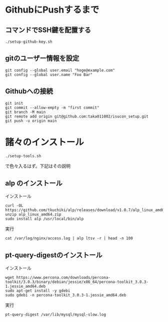 # GithubにPushするまで
## コマンドでSSH鍵を配置する
```
./setup-github-key.sh
```

## gitのユーザー情報を設定
```
git config --global user.email "hoge@example.com"
git config --global user.name "Foo Bar"
```

## Githubへの接続
```
git init
git commit --allow-empty -m "first commit"
git branch -M main
git remote add origin git@github.com:taka011002/isucon_setup.git
git push -u origin main
```

# 諸々のインストール
```
./setup-tools.sh
```
で色々入るはず。下記はその説明

## alp のインストール
インストール
```
curl -OL https://github.com/tkuchiki/alp/releases/download/v1.0.7/alp_linux_amd64.zip
unzip alp_linux_amd64.zip
sudo install alp /usr/local/bin/alp
```
実行
```
cat /var/log/nginx/access.log | alp ltsv -r | head -n 100
```

## pt-query-digestのインストール
インストール
```
wget https://www.percona.com/downloads/percona-toolkit/3.0.3/binary/debian/jessie/x86_64/percona-toolkit_3.0.3-1.jessie_amd64.deb
sudo apt-get install -y gdebi
sudo gdebi -n percona-toolkit_3.0.3-1.jessie_amd64.deb
```
実行
```
pt-query-digest /var/lib/mysql/mysql-slow.log
```